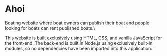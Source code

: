 # Ahoi

Boating website where boat owners can publish their boat and people looking for boats can rent published boats.\

This website is built exclusively using HTML, CSS, and vanilla JavaScript for the front-end. The back-end is built in
Node.js using exclusively built-in modules, so no dependencies have been imported into this application. 
